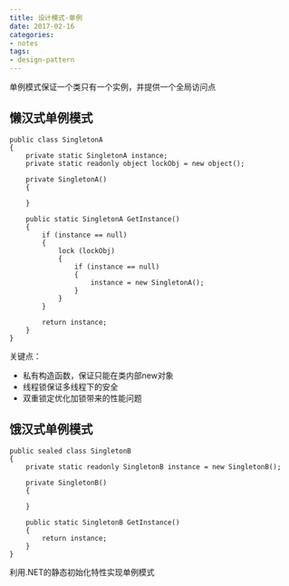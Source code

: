 ```yaml
---
title: 设计模式-单例
date: 2017-02-16
categories:
- notes
tags:
- design-pattern
---
```


单例模式保证一个类只有一个实例，并提供一个全局访问点

## 懒汉式单例模式

```
public class SingletonA
{
    private static SingletonA instance;
    private static readonly object lockObj = new object();

    private SingletonA()
    {

    }

    public static SingletonA GetInstance()
    {
        if (instance == null)
        {
            lock (lockObj)
            {
                if (instance == null)
                {
                    instance = new SingletonA();
                }
            }
        }

        return instance;
    }
}
```

关键点：
- 私有构造函数，保证只能在类内部new对象
- 线程锁保证多线程下的安全
- 双重锁定优化加锁带来的性能问题

## 饿汉式单例模式

```
public sealed class SingletonB
{
    private static readonly SingletonB instance = new SingletonB();

    private SingletonB()
    {

    }

    public static SingletonB GetInstance()
    {
        return instance;
    }
}
```
利用.NET的静态初始化特性实现单例模式